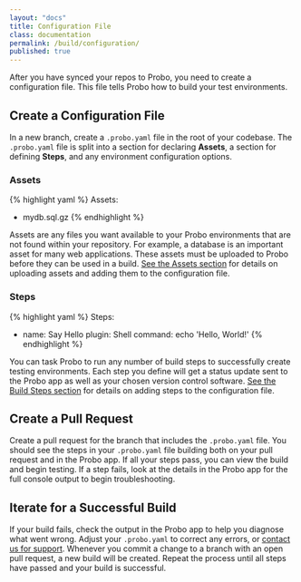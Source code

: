 ```yaml
---
layout: "docs"
title: Configuration File
class: documentation
permalink: /build/configuration/
published: true
---
```

After you have synced your repos to Probo, you need to create a configuration file. This file tells Probo how to build your test environments.

## Create a Configuration File
In a new branch, create a `.probo.yaml` file in the root of your codebase. The `.probo.yaml` file is split into a section for declaring **Assets**, a section for defining **Steps**, and any environment configuration options.

### Assets

{% highlight yaml %}
Assets:
  - mydb.sql.gz
{% endhighlight %}

Assets are any files you want available to your Probo environments that are not found within your repository. For example, a database is an important asset for many web applications. These assets must be uploaded to Probo before they can be used in a build. [See the Assets section](/build/assets/ "Build Assets") for details on uploading assets and adding them to the configuration file.

### Steps

{% highlight yaml %}
Steps:
  - name: Say Hello
    plugin: Shell
    command: echo 'Hello, World!'
{% endhighlight %}

You can task Probo to run any number of build steps to successfully create testing environments. Each step you define will get a status update sent to the Probo app as well as your chosen version control software. [See the Build Steps section](/build/build-steps/ "Build Steps") for details on adding steps to the configuration file.

## Create a Pull Request
Create a pull request for the branch that includes the `.probo.yaml` file. You should see the steps in your `.probo.yaml` file building both on your pull request and in the Probo app. If all your steps pass, you can view the build and begin testing. If a step fails, look at the details in the Probo app for the full console output to begin troubleshooting.

## Iterate for a Successful Build
If your build fails, check the output in the Probo app to help you diagnose what went wrong. Adjust your `.probo.yaml` to correct any errors, or [contact us for support](https://probo.ci/contact/). Whenever you commit a change to a branch with an open pull request, a new build will be created. Repeat the process until all steps have passed and your build is successful.
